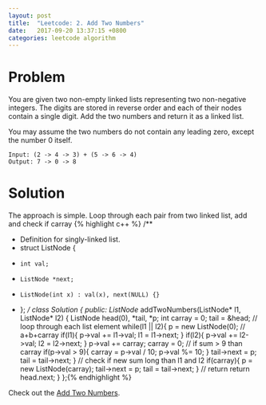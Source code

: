```yaml
---
layout: post
title:  "Leetcode: 2. Add Two Numbers"
date:   2017-09-20 13:37:15 +0800
categories: leetcode algorithm
---
```

# Problem
You are given two non-empty linked lists representing two non-negative integers. The digits are stored in reverse order and each of their nodes contain a single digit. Add the two numbers and return it as a linked list.

You may assume the two numbers do not contain any leading zero, except the number 0 itself.
```
Input: (2 -> 4 -> 3) + (5 -> 6 -> 4)
Output: 7 -> 0 -> 8
```

# Solution

The approach is simple. Loop through each pair from two linked list, add and check if carray
{% highlight c++ %}
/**
 * Definition for singly-linked list.
 * struct ListNode {
 *     int val;
 *     ListNode *next;
 *     ListNode(int x) : val(x), next(NULL) {}
 * };
 */
class Solution {
public:
    ListNode* addTwoNumbers(ListNode* l1, ListNode* l2) {
        ListNode head(0), *tail, *p;
        int carray = 0;
        tail = &head;
        // loop through each list element
        while(l1 || l2){
            p = new ListNode(0);
            // a+b+carray
            if(l1){
                p->val += l1->val;
                l1 = l1->next;
            }
            if(l2){
                p->val += l2->val;
                l2 = l2->next;
            }
            p->val += carray;
            carray = 0;
            // if sum > 9 than carray
            if(p->val > 9){
                carray = p->val / 10;
                p->val %= 10;
            }
            tail->next = p;
            tail = tail->next;
        }
        // check if new sum long than l1 and l2
        if(carray){
            p = new ListNode(carray);
            tail->next = p;
            tail = tail->next;
        }
        // return
        return head.next;
    }
};{% endhighlight %}


Check out the [Add Two Numbers].

[Add Two Numbers]: https://leetcode.com/problems/add-two-numbers/description/
